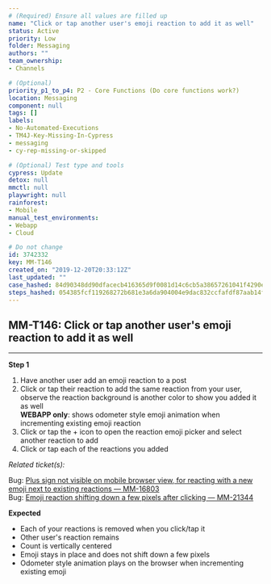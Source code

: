 ```yaml
---
# (Required) Ensure all values are filled up
name: "Click or tap another user's emoji reaction to add it as well"
status: Active
priority: Low
folder: Messaging
authors: ""
team_ownership: 
- Channels

# (Optional)
priority_p1_to_p4: P2 - Core Functions (Do core functions work?)
location: Messaging
component: null
tags: []
labels: 
- No-Automated-Executions
- TM4J-Key-Missing-In-Cypress
- messaging
- cy-rep-missing-or-skipped

# (Optional) Test type and tools
cypress: Update
detox: null
mmctl: null
playwright: null
rainforest: 
- Mobile
manual_test_environments: 
- Webapp
- Cloud

# Do not change
id: 3742332
key: MM-T146
created_on: "2019-12-20T20:33:12Z"
last_updated: ""
case_hashed: 84d90348dd90dfacecb416365d9f0081d14c6cb5a38657261041f4290e181b2763eefd06f31396214825b0e63014ec20
steps_hashed: 054385fcf119268272b681e3a6da904004e9dac832ccfafdf87aab14fef8c201d803c798587b8a7fb1c43d8e58af2a8c
---
```


<!-- (Auto-generated) Based on frontmatter's "key" and "name" -->

## MM-T146: Click or tap another user's emoji reaction to add it as well

---

**Step 1**

1. Have another user add an emoji reaction to a post
2. Click or tap their reaction to add the same reaction from your user, observe the reaction background is another color to show you added it as well\
   **WEBAPP only**: shows odometer style emoji animation when incrementing existing emoji reaction
3. Click or tap the + icon to open the reaction emoji picker and select another reaction to add
4. Click or tap each of the reactions you added

_Related ticket(s):_

Bug: [Plus sign not visible on mobile browser view, for reacting with a new emoji next to existing reactions — MM-16803](https://mattermost.atlassian.net/browse/MM-16803)\
Bug: [Emoji reaction shifting down a few pixels after clicking — MM-21344](https://mattermost.atlassian.net/browse/MM-21344)

**Expected**

- Each of your reactions is removed when you click/tap it
- Other user's reaction remains
- Count is vertically centered
- Emoji stays in place and does not shift down a few pixels
- Odometer style animation plays on the browser when incrementing existing emoji
